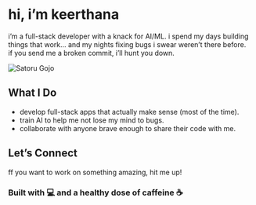 # hi, i’m keerthana

i’m a full-stack developer with a knack for AI/ML. 
i spend my days building things that work... and my nights fixing bugs i swear weren’t there before.  
if you send me a broken commit, i’ll hunt you down.  

![Satoru Gojo](https://media1.tenor.com/m/9zIX6hEV6VIAAAAd/satoru-gojo.gif)

## What I Do  
- develop full-stack apps that actually make sense (most of the time).  
- train AI to help me not lose my mind to bugs.  
- collaborate with anyone brave enough to share their code with me.  

## Let’s Connect  
ff you want to work on something amazing, hit me up!

### Built with 💻 and a healthy dose of caffeine ☕
